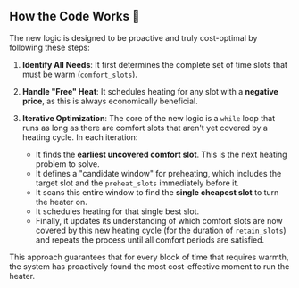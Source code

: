 ## How the Code Works 🧠

The new logic is designed to be proactive and truly cost-optimal by following these steps:

1.  **Identify All Needs**: It first determines the complete set of time slots that must be warm (`comfort_slots`).

2.  **Handle "Free" Heat**: It schedules heating for any slot with a **negative price**, as this is always economically beneficial.

3.  **Iterative Optimization**: The core of the new logic is a `while` loop that runs as long as there are comfort slots that aren't yet covered by a heating cycle. In each iteration:

      * It finds the **earliest uncovered comfort slot**. This is the next heating problem to solve.
      * It defines a "candidate window" for preheating, which includes the target slot and the `preheat_slots` immediately before it.
      * It scans this entire window to find the **single cheapest slot** to turn the heater on.
      * It schedules heating for that single best slot.
      * Finally, it updates its understanding of which comfort slots are now covered by this new heating cycle (for the duration of `retain_slots`) and repeats the process until all comfort periods are satisfied.

This approach guarantees that for every block of time that requires warmth, the system has proactively found the most cost-effective moment to run the heater.